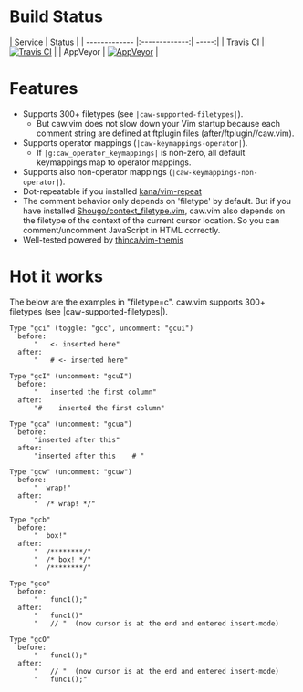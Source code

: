 # Build Status

| Service        | Status           |
| ------------- |:-------------:| -----:|
| Travis CI | [![Travis CI](https://travis-ci.org/tyru/caw.vim.svg?branch=master)](https://travis-ci.org/tyru/caw.vim) |
| AppVeyor | [![AppVeyor](https://ci.appveyor.com/api/projects/status/9ewm3btund11qrlp/branch/master?svg=true)](https://ci.appveyor.com/project/tyru/caw.vim/branch/master) |


# Features

* Supports 300+ filetypes (see `|caw-supported-filetypes|`).
  * But caw.vim does not slow down your Vim startup because each comment
    string are defined at ftplugin files (after/ftplugin/<filetype>/caw.vim).
* Supports operator mappings (`|caw-keymappings-operator|`).
  * If `|g:caw_operator_keymappings|` is non-zero, all default keymappings map
    to operator mappings.
* Supports also non-operator mappings (`|caw-keymappings-non-operator|`).
* Dot-repeatable if you installed [kana/vim-repeat](https://github.com/kana/vim-repeat)
* The comment behavior only depends on 'filetype' by default.
  But if you have installed [Shougo/context\_filetype.vim](https://github.com/Shougo/context_filetype.vim), caw.vim also depends on the
  filetype of the context of the current cursor location.
  So you can comment/uncomment JavaScript in HTML correctly.
* Well-tested powered by [thinca/vim-themis](https://github.com/thinca/vim-themis)


# Hot it works

The below are the examples in "filetype=c".
caw.vim supports 300+ filetypes (see |caw-supported-filetypes|).

```
Type "gci" (toggle: "gcc", uncomment: "gcui")
  before:
      "   <- inserted here"
  after:
      "   # <- inserted here"

Type "gcI" (uncomment: "gcuI")
  before:
      "   inserted the first column"
  after:
      "#    inserted the first column"

Type "gca" (uncomment: "gcua")
  before:
      "inserted after this"
  after:
      "inserted after this    # "

Type "gcw" (uncomment: "gcuw")
  before:
      "  wrap!"
  after:
      "  /* wrap! */"

Type "gcb"
  before:
      "  box!"
  after:
      "  /********/"
      "  /* box! */"
      "  /********/"

Type "gco"
  before:
      "   func1();"
  after:
      "   func1()"
      "   // "  (now cursor is at the end and entered insert-mode)

Type "gcO"
  before:
      "   func1();"
  after:
      "   // "  (now cursor is at the end and entered insert-mode)
      "   func1();"
```
